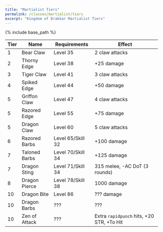 ```yaml
---
title: "Martialist Tiers"
permalink: /classes/martialist/tiers
excerpt: "Kingdom of Drakkar Martialist Tiers"
---
```


{% include base_path %}

Tier | Name | Requirements | Effect
---- | ---- | ------------ | ------
1    | Bear Claw        | Level 35 | 2 claw attacks
2    | Thorny Edge      | Level 38 | +25 damage
3    | Tiger Claw       | Level 41 | 3 claw attacks
4    | Spiked Edge      | Level 44 | +50 damage
5    | Griffon Claw     | Level 47 | 4 claw attacks
5    | Razored Edge     | Level 55 | +75 damage
5    | Dragon Claw      | Level 60 | 5 claw attacks
6    | Razored Barbs    | Level 65/Skill 32 | +100 damage
7    | Taloned Barbs    | Level 70/Skill 34 | +125 damage
7    | Dragon Sting     | Level 71/Skill 34 | 315 melee, -AC DoT (3 rounds)
8    | Dragon Pierce    | Level 78/Skill 38 | 1000 damage
10   | Dragon Bite      | Level 86 | ??? damage
10   | Dragon Barbs     | ???      | ???
10   | Zen of Attack    | ???      | Extra `rapidpunch` hits, +20 STR, +To Hit
